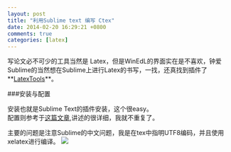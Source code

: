 ```yaml
---
layout: post
title: "利用Sublime text 编写 Ctex"
date: 2014-02-20 16:29:21 +0800
comments: true
categories: [latex]
---
```


写论文必不可少的工具当然是 Latex，但是WinEdL的界面实在是不喜欢，钟爱Sublime的当然想在Sublime上进行Latex的书写，一找，还真找到插件了**[LatexTools](https://github.com/SublimeText/LaTeXTools/blob/master/README.markdown)**。


###安装与配置

安装也就是Sublime Text的插件安装，这个很easy。  
配置则参考于[这篇文章](git@github.com:LiamHuang0205/liamhuang0205.github.io.git),讲述的很详细，我就不重复了。  

主要的问题是注意Sublime的中文问题，我是在tex中指明UTF8编码，并且使用xelatex进行编译。
![](http://unkeltao.qiniudn.com/IMG_latex.png)

